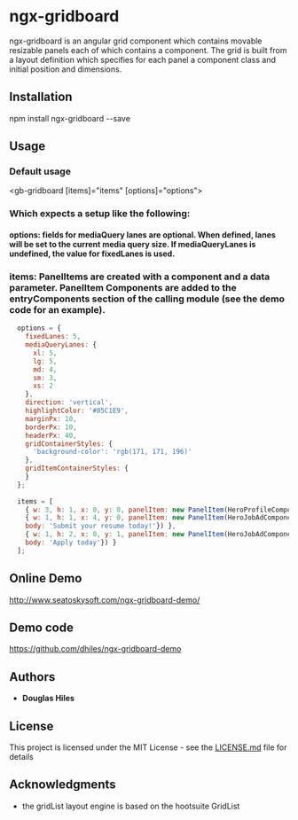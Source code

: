 # ngx-gridboard

ngx-gridboard is an angular grid component which contains movable resizable panels each of which contains a component. The grid is built from a layout definition which specifies for each panel a component class and initial position and dimensions.   

## Installation

npm install ngx-gridboard --save

## Usage

### Default usage

<gb-gridboard [items]="items" [options]="options"></gb-gridboard>

### Which expects a setup like the following:

#### options: fields for mediaQuery lanes are optional. When defined, lanes will be set to the current media query size. If mediaQueryLanes is undefined, the value for fixedLanes is used. 
### items: PanelItems are created with a component and a data parameter. PanelItem Components are added to the entryComponents section of the calling module (see the demo code for an example). 

```javascript
  options = {
    fixedLanes: 5,
    mediaQueryLanes: {
      xl: 5,
      lg: 5,
      md: 4,
      sm: 3,
      xs: 2
    },
    direction: 'vertical',
    highlightColor: '#85C1E9',
    marginPx: 10,
    borderPx: 10,
    headerPx: 40,
    gridContainerStyles: {
      'background-color': 'rgb(171, 171, 196)'
    },
    gridItemContainerStyles: {
    }
  };
  
  items = [
    { w: 3, h: 1, x: 0, y: 0, panelItem: new PanelItem(HeroProfileComponent, {name: 'Bombasto', bio: 'Brave as they come'})},
    { w: 1, h: 1, x: 4, y: 0, panelItem: new PanelItem(HeroJobAdComponent,   {headline: 'Hiring for several positions',
    body: 'Submit your resume today!'}) },
    { w: 1, h: 2, x: 0, y: 1, panelItem: new PanelItem(HeroJobAdComponent,   {headline: 'Openings in all departments',
    body: 'Apply today'}) }
  ];
```
## Online Demo
http://www.seatoskysoft.com/ngx-gridboard-demo/

## Demo code
https://github.com/dhiles/ngx-gridboard-demo

## Authors

* **Douglas Hiles** 


## License

This project is licensed under the MIT License - see the [LICENSE.md](LICENSE.md) file for details

## Acknowledgments

* the gridList layout engine is based on the hootsuite GridList



